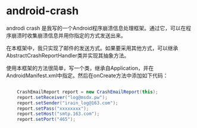 android-crash
=============

androdi crash 是我写的一个Android程序崩溃信息处理框架。通过它，可以在程序崩溃时收集崩溃信息并用你指定的方式发送出来。

在本框架中，我只实现了邮件的发送方式。如果要采用其他方式，可以继承AbstractCrashReportHandler类并实现其抽象方法。

使用本框架的方法很简单，写一个类，继承自Application，并在AndroidManifest.xml中指定。然后在onCreate方法中添加如下代码：

```java

    CrashEmailReport report = new CrashEmailReport(this);
    report.setReceiver("log@msdx.pw");
    report.setSender("irain_log@163.com");
    report.setPass("xxxxxxxx");
    report.setHost("smtp.163.com");
    report.setPort("465");
```

